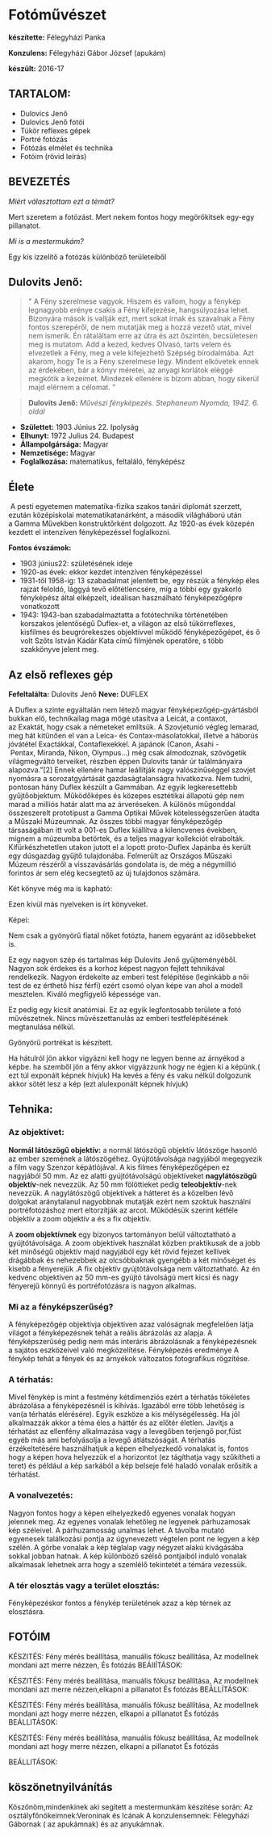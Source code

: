 Fotóművészet
============

**készítette:** Félegyházi Panka

**Konzulens:** Félegyházi Gábor József (apukám)

**készült:** 2016-17

TARTALOM:
----------------

- Dulovics Jenő
- Dulovics Jenő fotói
- Tükör reflexes gépek
- Portré fotózás
- Fótózás elmélet és technika
- Fotóim (rövid leírás)


BEVEZETÉS
---------
*Miért választottam ezt a témát?*

Mert szeretem a fotózást. Mert nekem fontos hogy megörökitsek egy-egy pillanatot.

*Mi is a mestermukám?*

Egy kis izzelítő a fotózás különböző területeiből


Dulovits Jenő:
--------------

> " A Fény szerelmese vagyok. Hiszem és vallom, hogy a fénykép legnagyobb erénye csakis a Fény kifejezése, hangsúlyozása lehet. Bizonyára mások is vallják ezt, mert sokat írnak és szavalnak a Fény fontos szerepéről, de nem mutatják meg a hozzá vezető utat, mivel nem ismerik. Én rátaláltam erre az útra és azt őszintén, becsületesen meg is mutatom. Add a kezed, kedves Olvasó, tarts velem és elvezetlek a Fény, meg a vele kifejezhető Szépség birodalmába. Azt akarom, hogy Te is a Fény szerelmese légy. Mindent elkövetek ennek az érdekében, bár a könyv méretei, az anyagi korlátok eléggé megkötik a kezeimet. Mindezek ellenére is bízom abban, hogy sikerül majd elérnem a célomat. "

> **Dulovits Jenő:** *Művészi fényképezés. Stephaneum Nyomda, 1942. 6. oldal*


- **Születtet:** 1903 Június 22. Ipolyság
- **Elhunyt:** 1972 Julius 24. Budapest
-	**Állampolgársága:** Magyar
-	**Nemzetisége:** Magyar
-	**Foglalkozása:** matematikus, feltaláló, fényképész

## Élete

 A pesti egyetemen matematika-fizika szakos tanári diplomát szerzett, ezután középiskolai matematikatanárként, a második világháború után a Gamma Művekben konstruktőrként dolgozott. Az 1920-as évek közepén kezdett el intenzíven fényképezéssel foglalkozni.


**Fontos évszámok:**

- 1903 június22: születésének ideje
- 1920-as évek: ekkor kezdet intenzíven fényképezéssel
- 1931-től 1958-ig: 13  szabadalmat jelentett be, egy részük a fénykép éles rajzát feloldó, lággyá tevő előtétlencsére, míg a többi egy gyakorló fényképész által elképzelt, ideálisan használható fényképezőgépre vonatkozott
- 1943: 1943-ban szabadalmaztatta a fotótechnika történetében korszakos jelentőségű Duflex-et, a világon az első tükörreflexes, kisfilmes és beugrórekeszes objektívvel működő fényképezőgépet, és ő volt Szőts István Kádár Kata című filmjének operatőre, s több szakkönyve jelent meg.

Az első reflexes gép
--------------------

**Fefeltalálta:** Dulovits Jenő
**Neve:** DUFLEX


A Duflex a szinte egyáltalán nem létező magyar fényképezőgép-gyártásból bukkan elő, technikailag maga mögé utasítva a Leicát, a contaxot, az Exaktát, hogy csak a németeket említsük. A Szovjetunió végleg lemarad, meg hát kitűnően el van a Leica- és Contax-másolatokkal, illetve a háborús jóvátétel Exactákkal, Contaflexekkel. A japánok (Canon, Asahi - Pentax, Miranda, Nikon, Olympus...) még csak álmodoznak, szövögetik világmegváltó terveiket, részben éppen Dulovits tanár úr találmányaira alapozva.”[2]
Ennek ellenére hamar leállítják nagy valószínűséggel szovjet nyomásra a sorozatgyártását gazdaságtalanságra hivatkozva. Nem tudni, pontosan hány Duflex készült a Gammában. Az egyik legkeresettebb gyűjtőobjektum. Működőképes és közepes esztétikai állapotú gép nem marad a milliós határ alatt ma az árveréseken. A különös műgonddal összeszerelt prototípust a Gamma Optikai Művek kötelességszerűen átadta a Műszaki Múzeumnak. Az összes többi magyar fényképezőgép társaságában itt volt a 001-es Duflex kiállítva a kilencvenes években, mígnem a múzeumba betörtek, és a teljes magyar kollekciót elrabolták. Kifürkészhetetlen utakon jutott el a lopott proto-Duflex Japánba és került egy dúsgazdag gyűjtő tulajdonába. Felmerült az Országos Műszaki Múzeum részéről a visszavásárlás gondolata is, de még a négymillió forintos ár sem elég kecsegtető az új tulajdonos számára.


Két könyve még ma is kapható:


Ezen kívül más nyelveken is írt könyveket.


Képei:


Nem csak a gyönyörű fiatal nőket fotózta, hanem egyaránt az idősebbeket is.






Ez egy nagyon szép és tartalmas kép Dulovits Jenő gyűjteményéből. Nagyon sok érdekes és a korhoz képest nagyon fejlett tehnikával rendelkezik. Nagyon érdekelte az emberi test felépítése (leginkább a női test de ez érthető hisz férfi) ezért csomó olyan képe van ahol a modell mesztelen. Kiváló megfigyelő képessége van.



Ez pedig egy kicsit anatómiai. Ez az egyik legfontosabb területe a fotó művészetnek. Nincs művészettanulás az emberi testfelépítésének megtanulása nélkül.

Gyönyörű portrékat is készített.


Ha hátulról jön akkor vigyázni kell hogy ne legyen benne az árnyékod a képbe.
ha szemből jön a fény akkor vigyázzunk hogy ne égjen ki a képünk.( ezt túl exponált képnek hívjuk)
Ha kevés a fény és vaku nélkül dolgozunk akkor sötét lesz a kép (ezt alulexponált képnek hívjuk)




Tehnika:
--------






### Az objektívet:

**Normál látószögű objektív:** a normál látószögű objektív látószöge hasonló az ember szemének a látószögéhez. Gyújtótávolsága nagyjából megegyezik a film vagy Szenzor képátlójával. A kis filmes fényképezőgépen ez nagyjából 50 mm. Az ez alatti gyújtótávolságú objektíveket **nagylátószögű objektív**-nek nevezzük. Az 50 mm fölöttieket pedig **teleobjektív**-nek nevezzük. A nagylátószögű objektívek a hátteret és a közelben lévő dolgokat aránytalanul nagyobbnak mutatják ezért nem szoktuk használni portréfotózáshoz mert eltorzítják az arcot. Működésük szerint kétféle objektív a zoom objektív a és a fix objektív.

A **zoom objektívnek** egy bizonyos tartományon belül változtatható a gyújtótávolsága. A zoom objektívek használat közben praktikusak de a jobb két minőségű objektív majd nagyjából egy két rövid fejezet kellívek drágábbak és nehezebbek az olcsóbbaknak gyengébb a két minőséget és kisebb a fényerejük .A fix objektív gyújtótávolsága nem változtatható. Az én kedvenc objektíven az 50 mm-es gyújtó távolságú mert kicsi és nagy fényerejű könnyű és portréfotózásra is nagyon alkalmas.


### Mi az a fényképszerűség?

A fényképezőgép objektívja objektíven azaz valóságnak megfelelően látja világot a fényképezésnek tehát a reális ábrázolás az alapja. A fényképszerűség pedig nem más interáris ábrázolásnak a fényképezésnek a sajátos eszközeivel való megközelítése. Fényképezés eredménye A fénykép tehát a fények és az árnyékok változatos fotografikus rögzítése.


### A térhatás:

Mivel fénykép is mint a festmény kétdimenziós ezért a térhatás tökéletes ábrázolása a fényképezésnél is kihívás. Igazából erre több lehetőség is van(a térhatás elérésére). Egyik eszköze a kis mélységélesség. Ha jól alkalmazzák akkor a téma éles a háttér és az előtér életlen. Javítjs a térhatást az ellenfény alkalmazása vagy a levegőben terjengő por,füst egyéb más ami befolyásolja a levegő átlátszóságát. A térhatás érzékeltetésére használhatjuk a képen elhelyezkedő vonalakat is, fontos hogy a képen hova helyezzük el a horizontot (ez tágíthatja vagy szűkítheti a teret) és például a kép sarkából a kép belseje felé haladó vonalak erősítik a térhatást.


### A vonalvezetés:

Nagyon fontos hogy a képen elhelyezkedő egyenes vonalak hogyan jelennek meg. Az egyenes vonalak lehetőleg ne legyenek párhuzamosak kép széleivel. A párhuzamosság unalmas lehet. A távolba mutató egyenesek találkozási pontja az úgynevezett végtelen pont ne legyen a kép szélén. A görbe vonalak a kép téglalap vagy négyzet alakú kivágásába sokkal jobban hatnak. A kép különböző szélső pontjaiból induló vonalak alkalmasak lehetnek arra hogy a szemlélő tekintetét a témára vezessük.


### A tér elosztás vagy a terület elosztás:

Fényképezéskor fontos a fénykép területének azaz a kép térnek az elosztásra.


FOTÓIM
------

KÉSZITÉS:
	Fény mérés beállítása, manuális fókusz beállítása,
	Az modellnek mondani azt merre nézzen,
	És fotózás
                           BEÁIIÍTÁSOK:





KÉSZITÉS:
Fény mérés beállítása, manuális fókusz beállítása,
Az modellnek mondani azt merre nézzen,elkapni a pillanatot
És fotózás
BEÁLLÍTÁSOK:


KÉSZITÉS:
Fény mérés beállítása, manuális fókusz beállítása,
Az modellnek mondani azt hogy merre nézzen,
elkapni a pillanatot
És fotózás
BEÁLLITÁSOK:


KÉSZITÉS:
Fény mérés beállítása, manuális fókusz beállítása,
Az modellnek mondani azt hogy merre nézzen,
elkapni a pillanatot
És fotózás

BEÁLLITÁSOK:








köszönetnyilvánítás
-------------------

Köszönöm,mindenkinek aki segített a mestermunkám készítése során: 
Az osztályfőnökeimnek:Veroninak és Icának
A konzulensemnek: Félegyházi Gábornak ( az apukámnak) és az anyukámnak.
